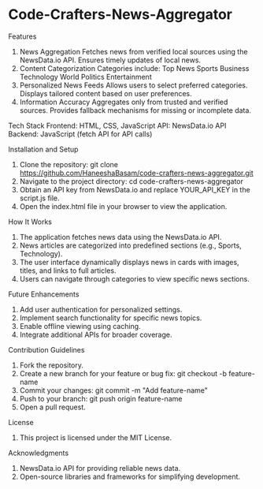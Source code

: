 # Code-Crafters-News-Aggregator
Features
1. News Aggregation
Fetches news from verified local sources using the NewsData.io API.
Ensures timely updates of local news.
2. Content Categorization
Categories include:
Top News
Sports
Business
Technology
World
Politics
Entertainment
3. Personalized News Feeds
Allows users to select preferred categories.
Displays tailored content based on user preferences.
4. Information Accuracy
Aggregates only from trusted and verified sources.
Provides fallback mechanisms for missing or incomplete data.

Tech Stack
Frontend: HTML, CSS, JavaScript
API: NewsData.io API
Backend: JavaScript (fetch API for API calls)

Installation and Setup
1. Clone the repository: git clone https://github.com/HaneeshaBasam/code-crafters-news-aggregator.git
2. Navigate to the project directory: cd code-crafters-news-aggregator
3. Obtain an API key from NewsData.io and replace YOUR_API_KEY in the script.js file.
4. Open the index.html file in your browser to view the application.

How It Works
1. The application fetches news data using the NewsData.io API.
2. News articles are categorized into predefined sections (e.g., Sports, Technology).
3. The user interface dynamically displays news in cards with images, titles, and links to full articles.
4. Users can navigate through categories to view specific news sections.

Future Enhancements
1. Add user authentication for personalized settings.
2. Implement search functionality for specific news topics.
3. Enable offline viewing using caching.
4. Integrate additional APIs for broader coverage.

Contribution Guidelines
1. Fork the repository.
2. Create a new branch for your feature or bug fix: git checkout -b feature-name
3. Commit your changes: git commit -m "Add feature-name"
4. Push to your branch: git push origin feature-name
5. Open a pull request.

License
1. This project is licensed under the MIT License.

Acknowledgments
1. NewsData.io API for providing reliable news data.
2. Open-source libraries and frameworks for simplifying development.
